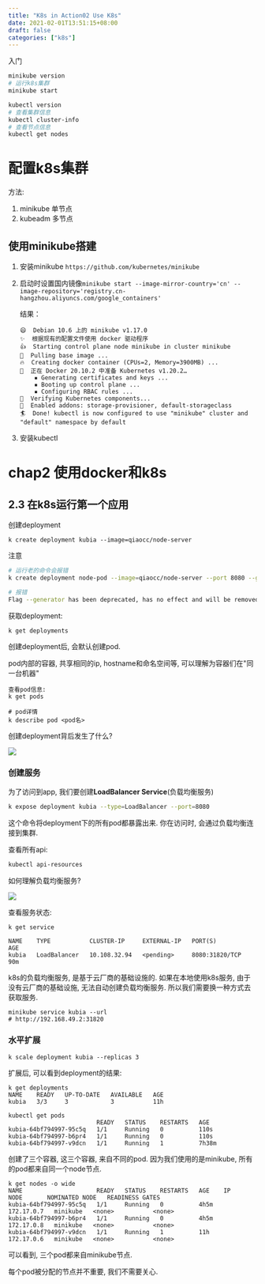 ```yaml
---
title: "K8s in Action02 Use K8s"
date: 2021-02-01T13:51:15+08:00
draft: false
categories: ["k8s"]
---
```


入门

```bash
minikube version
# 运行k8s集群
minikube start

kubectl version
# 查看集群信息
kubectl cluster-info
# 查看节点信息
kubectl get nodes
```



# 配置k8s集群

方法:

1. minikube 单节点
2. kubeadm 多节点

## 使用minikube搭建

1. 安装minikube `https://github.com/kubernetes/minikube`

2. 启动时设置国内镜像`minikube start --image-mirror-country='cn' --image-repository='registry.cn-hangzhou.aliyuncs.com/google_containers'`

   结果：

   ```
   😄  Debian 10.6 上的 minikube v1.17.0
   ✨  根据现有的配置文件使用 docker 驱动程序
   👍  Starting control plane node minikube in cluster minikube
   🚜  Pulling base image ...
   🔥  Creating docker container (CPUs=2, Memory=3900MB) ...
   🐳  正在 Docker 20.10.2 中准备 Kubernetes v1.20.2…
       ▪ Generating certificates and keys ...
       ▪ Booting up control plane ...
       ▪ Configuring RBAC rules ...
   🔎  Verifying Kubernetes components...
   🌟  Enabled addons: storage-provisioner, default-storageclass
   🏄  Done! kubectl is now configured to use "minikube" cluster and "default" namespace by default

   ```



3. 安装kubectl

# chap2 使用docker和k8s



## 2.3 在k8s运行第一个应用

创建deployment

```
k create deployment kubia --image=qiaocc/node-server
```

注意

```bash
# 运行老的命令会报错
k create deployment node-pod --image=qiaocc/node-server --port 8080 --generator=run/v1

# 报错
Flag --generator has been deprecated, has no effect and will be removed in the future.
```

获取deployment:

```
k get deployments
```

创建deployment后, 会默认创建pod.

pod内部的容器, 共享相同的ip, hostname和命名空间等, 可以理解为容器们在"同一台机器"

```
查看pod信息:
k get pods

# pod详情
k describe pod <pod名>
```

创建deployment背后发生了什么?

![](https://cdn.jsdelivr.net/gh/qiaocci/img-repo@master/20210208150519.png)

### 创建服务

为了访问到app, 我们要创建**LoadBalancer Service**(负载均衡服务)

```bash
k expose deployment kubia --type=LoadBalancer --port=8080
```

这个命令将deployment下的所有pod都暴露出来. 你在访问时, 会通过负载均衡连接到集群.

查看所有api:

```bash
kubectl api-resources
```

如何理解负载均衡服务?

![](https://cdn.jsdelivr.net/gh/qiaocci/img-repo@master/20210208150520.png)

查看服务状态:

```
k get service

NAME    TYPE           CLUSTER-IP     EXTERNAL-IP   PORT(S)          AGE
kubia   LoadBalancer   10.108.32.94   <pending>     8080:31820/TCP   90m
```

k8s的负载均衡服务, 是基于云厂商的基础设施的. 如果在本地使用k8s服务, 由于没有云厂商的基础设施, 无法自动创建负载均衡服务. 所以我们需要换一种方式去获取服务.

```
minikube service kubia --url
# http://192.168.49.2:31820
```



### 水平扩展

```
k scale deployment kubia --replicas 3
```

扩展后, 可以看到deployment的结果:

```
k get deployments
NAME    READY   UP-TO-DATE   AVAILABLE   AGE
kubia   3/3     3            3           11h

```



```
kubectl get pods
                  		 READY   STATUS    RESTARTS   AGE
kubia-64bf794997-95c5q   1/1     Running   0          110s
kubia-64bf794997-b6pr4   1/1     Running   0          110s
kubia-64bf794997-v9dcn   1/1     Running   1          7h38m
```



创建了三个容器, 这三个容器, 来自不同的pod. 因为我们使用的是minikube, 所有的pod都来自同一个node节点.

```
k get nodes -o wide
NAME                     READY   STATUS    RESTARTS   AGE    IP           NODE       NOMINATED NODE   READINESS GATES
kubia-64bf794997-95c5q   1/1     Running   0          4h5m   172.17.0.7   minikube   <none>           <none>
kubia-64bf794997-b6pr4   1/1     Running   0          4h5m   172.17.0.8   minikube   <none>           <none>
kubia-64bf794997-v9dcn   1/1     Running   1          11h    172.17.0.6   minikube   <none>           <none>

```

可以看到, 三个pod都来自minikube节点.

每个pod被分配的节点并不重要, 我们不需要关心.


